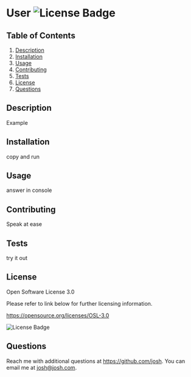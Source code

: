 # User     ![License Badge](https://img.shields.io/badge/license-Open%20Software%20License%203.0-green.svg)

## Table of Contents
1. [Description](#Description)
2. [Installation](#Installation)
3. [Usage](#Usage)
4. [Contributing](#Contributing)
5. [Tests](#Tests)
6. [License](#License)
7. [Questions](#Questions)

## Description

Example

## Installation

copy and run

## Usage

answer in console

## Contributing

Speak at ease

## Tests

try it out

## License
Open Software License 3.0

Please refer to link below for further licensing information.

https://opensource.org/licenses/OSL-3.0

![License Badge](https://img.shields.io/badge/license-Open%20Software%20License%203.0-green.svg)

## Questions

Reach me with additional questions at <https://github.com/josh>. 
You can email me at <josh@josh.com>.

